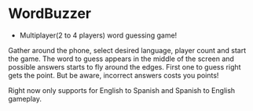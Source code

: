# WordBuzzer

* Multiplayer(2 to 4 players) word guessing game!

Gather around the phone, select desired language, player count and start the game. 
The word to guess appears in the middle of the screen and possible answers starts to fly around the edges.
First one to guess right gets the point. But be aware, incorrect answers costs you points!

Right now only supports for English to Spanish and Spanish to English gameplay.
